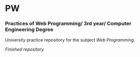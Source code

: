 # PW
### Practices of Web Programming/ 3rd year/ Computer Engineering Degree 

University practice repository for the subject *Web Programming*.

*Finished repository.*  
